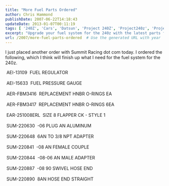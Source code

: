 ```yaml
---
title: "More Fuel Parts Ordered"
author: Chris Hammond
publishDate: 2007-06-22T14:18:43
updateDate: 2013-01-07T00:11:19
tags: [ '240Z', 'Cars', 'Datsun', 'Project 240Z', 'Project240z', 'Project240Zcom' ]
excerpt: "Upgrade your fuel system for the 240z with the latest parts from Summit Racing: fuel regulator, pressure gauge, o-rings, adapters, and more."
url: /2007/more-fuel-parts-ordered  # Use the generated URL with year
---
```

<p>I just placed another order with Summit Racing dot com today. I ordered the following, which I think will finish up what I need for the fuel system for the 240z.</p> <p>&nbsp;AEI-13109&nbsp; FUEL REGULATOR&nbsp;&nbsp;&nbsp;&nbsp;<br /> &nbsp;<br /> &nbsp;AEI-15633&nbsp; FUEL PRESSURE GAUGE&nbsp;&nbsp;&nbsp;&nbsp;&nbsp;<br /> &nbsp;<br /> &nbsp;AER-FBM3416&nbsp; REPLACEMENT HNBR O-RINGS EA&nbsp;&nbsp;&nbsp;&nbsp;<br /> &nbsp;&nbsp;<br /> &nbsp;AER-FBM3417&nbsp; REPLACEMENT HNBR O-RINGS 6EA&nbsp;&nbsp;&nbsp;<br /> &nbsp;&nbsp;<br /> &nbsp;EAR-251008ERL&nbsp; SIZE 8 FLAPPER CK - STYLE 1&nbsp;&nbsp;<br /> &nbsp;&nbsp;<br /> &nbsp;SUM-220630&nbsp; -06 PLUG AN ALUMINUM&nbsp;&nbsp;&nbsp;&nbsp;<br /> &nbsp;&nbsp;<br /> &nbsp;SUM-220648&nbsp; 6AN TO 3/8 NPT ADAPTER&nbsp;&nbsp;<br /> &nbsp;&nbsp;<br /> &nbsp;SUM-220841&nbsp; -08 AN FEMALE COUPLE&nbsp;&nbsp;&nbsp;&nbsp;<br /> &nbsp;&nbsp;<br /> &nbsp;SUM-220844&nbsp; -08-06 AN MALE ADAPTER&nbsp;&nbsp;<br /> &nbsp;&nbsp;<br /> &nbsp;SUM-220887&nbsp; -08 90 SWIVEL HOSE END&nbsp;&nbsp;<br /> &nbsp;&nbsp;<br /> &nbsp;SUM-220890&nbsp; 8AN HOSE END STRAIGHT&nbsp;&nbsp;</p>

